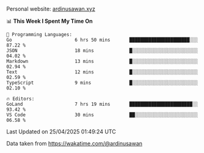 Personal website: [ardinusawan.xyz](https://ardinusawan.xyz)

<!--START_SECTION:waka-->
📊 **This Week I Spent My Time On** 

```text
💬 Programming Languages: 
Go                       6 hrs 50 mins       ██████████████████████░░░   87.22 % 
JSON                     18 mins             █░░░░░░░░░░░░░░░░░░░░░░░░   04.02 % 
Markdown                 13 mins             █░░░░░░░░░░░░░░░░░░░░░░░░   02.94 % 
Text                     12 mins             █░░░░░░░░░░░░░░░░░░░░░░░░   02.59 % 
TypeScript               9 mins              █░░░░░░░░░░░░░░░░░░░░░░░░   02.10 % 

🔥 Editors: 
GoLand                   7 hrs 19 mins       ███████████████████████░░   93.42 % 
VS Code                  30 mins             ██░░░░░░░░░░░░░░░░░░░░░░░   06.58 % 
```


 Last Updated on 25/04/2025 01:49:24 UTC
<!--END_SECTION:waka-->
Data taken from https://wakatime.com/@ardinusawan
